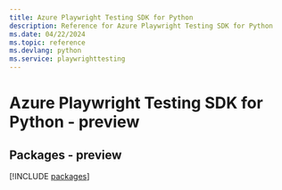 ```yaml
---
title: Azure Playwright Testing SDK for Python
description: Reference for Azure Playwright Testing SDK for Python
ms.date: 04/22/2024
ms.topic: reference
ms.devlang: python
ms.service: playwrighttesting
---
```

# Azure Playwright Testing SDK for Python - preview
## Packages - preview
[!INCLUDE [packages](playwright-testing-index.md)]
